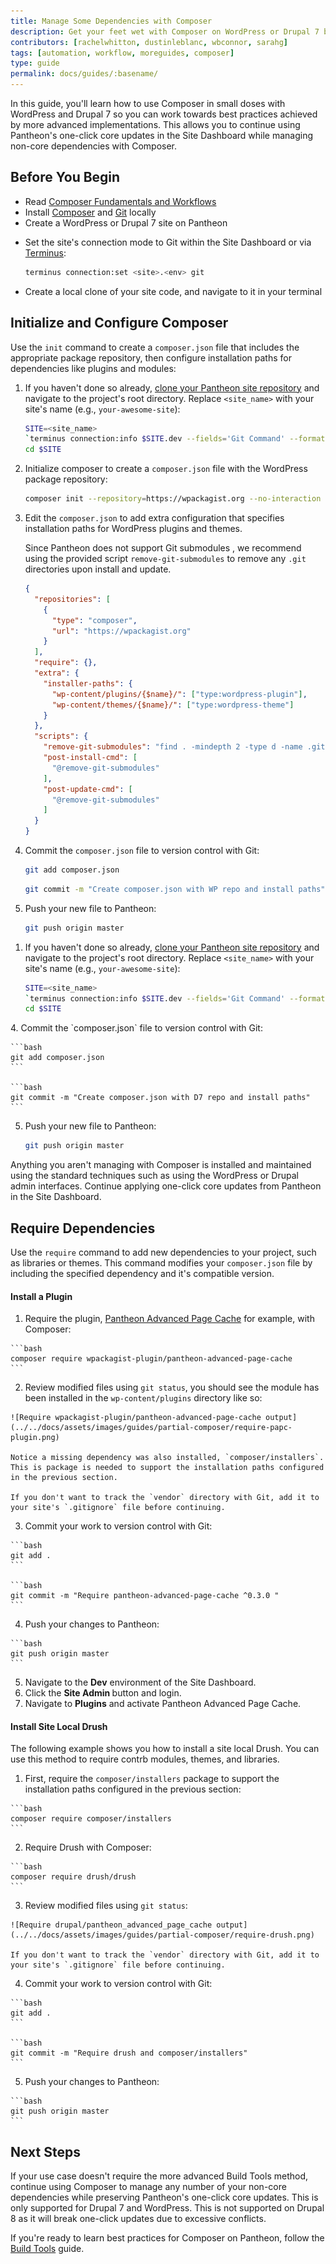 ```yaml
---
title: Manage Some Dependencies with Composer
description: Get your feet wet with Composer on WordPress or Drupal 7 before going all in.
contributors: [rachelwhitton, dustinleblanc, wbconnor, sarahg]
tags: [automation, workflow, moreguides, composer]
type: guide
permalink: docs/guides/:basename/
---
```

In this guide, you'll learn how to use Composer in small doses with WordPress and Drupal 7 so you can work towards best practices achieved by more advanced implementations. This allows you to continue using Pantheon's one-click core updates in the Site Dashboard while managing non-core dependencies with Composer.

## Before You Begin
- Read [Composer Fundamentals and Workflows](/docs/composer/)
- Install [Composer](https://getcomposer.org/doc/00-intro.md#installation-linux-unix-osx) and [Git](https://git-scm.com/downloads) locally
- Create a WordPress or Drupal 7 site on Pantheon

  
<Partial file="/notes/partial-composer-adoption-warning.md" />


- Set the site's connection mode to Git within the Site Dashboard or via [Terminus](/docs/terminus):

  ```bash
  terminus connection:set <site>.<env> git
  ```

- Create a local clone of your site code, and navigate to it in your terminal


## Initialize and Configure Composer
Use the `init` command to create a `composer.json` file that includes the appropriate package repository, then configure installation paths for dependencies like plugins and modules:

<TabList>

<Tab title="WordPress" id="wp-init" active={true}>

1. If you haven't done so already, [clone your Pantheon site repository](/docs/git/#clone-your-site-codebase) and navigate to the project's root directory. Replace `<site_name>` with your site's name (e.g., `your-awesome-site`):

      ```bash
      SITE=<site_name>
      `terminus connection:info $SITE.dev --fields='Git Command' --format=string`
      cd $SITE
      ```
2. Initialize composer to create a `composer.json` file with the WordPress package repository:

     ```bash
     composer init --repository=https://wpackagist.org --no-interaction
     ```
3. Edit the `composer.json` to add extra configuration that specifies installation paths for WordPress plugins and themes.

    <Alert title="Note" type="info">

    Since Pantheon does not support Git submodules <a class="pop" rel="popover" data-proofer-ignore data-toggle="popover" data-html="true" data-title="Git submodules" data-content="Some Composer packages are added as Git submodules, which place a Git repository within a subdirectory of your site’s repository."><em class="fa fa-info-circle"></em></a>, we recommend using the provided script `remove-git-submodules` to remove any `.git` directories upon install and update.

    </Alert>

    ```json
    {
      "repositories": [
        {
          "type": "composer",
          "url": "https://wpackagist.org"
        }
      ],
      "require": {},
      "extra": {
        "installer-paths": {
          "wp-content/plugins/{$name}/": ["type:wordpress-plugin"],
          "wp-content/themes/{$name}/": ["type:wordpress-theme"]
        }
      },
      "scripts": {
        "remove-git-submodules": "find . -mindepth 2 -type d -name .git | xargs rm -rf",
        "post-install-cmd": [
          "@remove-git-submodules"
        ],
        "post-update-cmd": [
          "@remove-git-submodules"
        ]
      }
    }
    ```

4. Commit the `composer.json` file to version control with Git:

     ```bash
     git add composer.json
     ```

     ```bash
     git commit -m "Create composer.json with WP repo and install paths"
     ```

5. Push your new file to Pantheon:

     ```bash
     git push origin master
     ```

</Tab>

<Tab title="Drupal 7" id="d7-init">

1. If you haven't done so already, [clone your Pantheon site repository](/docs/git/#clone-your-site-codebase) and navigate to the project's root directory. Replace `<site_name>` with your site's name (e.g., `your-awesome-site`):

    ```bash
    SITE=<site_name>
    `terminus connection:info $SITE.dev --fields='Git Command' --format=string`
    cd $SITE
    ```
<Partial file="d7-composer-init.md" />
4. Commit the `composer.json` file to version control with Git:

    ```bash
    git add composer.json
    ```

    ```bash
    git commit -m "Create composer.json with D7 repo and install paths"
    ```
5. Push your new file to Pantheon:

    ```bash
    git push origin master
    ```

</Tab>

</TabList>

Anything you aren't managing with Composer is installed and maintained using the standard techniques such as using the WordPress or Drupal admin interfaces. Continue applying one-click core updates from Pantheon in the Site Dashboard.

## Require Dependencies
Use the `require` command to add new dependencies to your project, such as libraries or themes. This command modifies your `composer.json` file by including the specified dependency and it's compatible version.

<TabList>

<Tab title="WordPress" id="wp-require-papc-id" active={true}>

  #### Install a Plugin
  1. Require the plugin, [Pantheon Advanced Page Cache](https://wordpress.org/plugins/pantheon-advanced-page-cache/) for example, with Composer:

    ```bash
    composer require wpackagist-plugin/pantheon-advanced-page-cache
    ```
  2. Review modified files using `git status`, you should see the module has been installed in the `wp-content/plugins` directory like so:

    ![Require wpackagist-plugin/pantheon-advanced-page-cache output](../../docs/assets/images/guides/partial-composer/require-papc-plugin.png)

    Notice a missing dependency was also installed, `composer/installers`. This is package is needed to support the installation paths configured in the previous section.

    If you don't want to track the `vendor` directory with Git, add it to your site's `.gitignore` file before continuing.
  3. Commit your work to version control with Git:

    ```bash
    git add .
    ```

    ```bash
    git commit -m "Require pantheon-advanced-page-cache ^0.3.0 "
    ```
  4. Push your changes to Pantheon:

    ```bash
    git push origin master
    ```
  5. Navigate to the **<span class="glyphicons glyphicons-wrench"></span> Dev** environment of the Site Dashboard.
  6. Click the **Site Admin <span class="glyphicons glyphicons-new-window-alt"></span>** button and login.
  7. Navigate to **Plugins** and activate Pantheon Advanced Page Cache.

</Tab>

<Tab title="Drupal 7" id="d7-require-papc-id">

  #### Install Site Local Drush
  The following example shows you how to install a site local Drush. You can use this method to require contrb modules, themes, and libraries.

  1. First, require the `composer/installers` package to support the installation paths configured in the previous section:

    ```bash
    composer require composer/installers
    ```
  2. Require Drush with Composer:

    ```bash
    composer require drush/drush
    ```
  3. Review modified files using `git status`:

    ![Require drupal/pantheon_advanced_page_cache output](../../docs/assets/images/guides/partial-composer/require-drush.png)

    If you don't want to track the `vendor` directory with Git, add it to your site's `.gitignore` file before continuing.
  4. Commit your work to version control with Git:

    ```bash
    git add .
    ```

    ```bash
    git commit -m "Require drush and composer/installers"
    ```
  5. Push your changes to Pantheon:

    ```bash
    git push origin master
    ```

</Tab>

</TabList>

## Next Steps
If your use case doesn't require the more advanced Build Tools method, continue using Composer to manage any number of your non-core dependencies while preserving Pantheon's one-click core updates. This is only supported for Drupal 7 and WordPress. This is not supported on Drupal 8 as it will break one-click updates due to excessive conflicts.

If you're ready to learn best practices for Composer on Pantheon, follow the [Build Tools](/docs/guides/build-tools/) guide.
